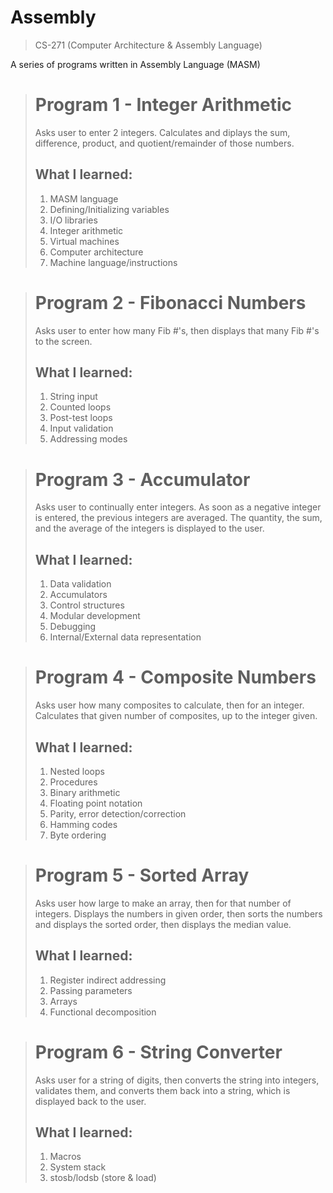 # Assembly

> CS-271 (Computer Architecture & Assembly Language)

A series of programs written in Assembly Language (MASM)

> # Program 1 - Integer Arithmetic
> Asks user to enter 2 integers. Calculates and diplays the sum, difference, product, and quotient/remainder of those numbers.
> ## What I learned:
> 1. MASM language  
> 2. Defining/Initializing variables  
> 3. I/O libraries  
> 4. Integer arithmetic  
> 5. Virtual machines  
> 6. Computer architecture  
> 7. Machine language/instructions

> # Program 2 - Fibonacci Numbers
> Asks user to enter how many Fib #'s, then displays that many Fib #'s to the screen.
> ## What I learned:
> 1. String input  
> 2. Counted loops  
> 3. Post-test loops  
> 4. Input validation  
> 5. Addressing modes

> # Program 3 - Accumulator
> Asks user to continually enter integers. As soon as a negative integer is entered, the previous integers are averaged. The quantity, the sum, and the average of the integers is displayed to the user.
> ## What I learned:
> 1. Data validation  
> 2. Accumulators  
> 3. Control structures  
> 4. Modular development  
> 5. Debugging  
> 6. Internal/External data representation

> # Program 4 - Composite Numbers
> Asks user how many composites to calculate, then for an integer. Calculates that given number of composites, up to the integer given.
> ## What I learned:
> 1. Nested loops  
> 2. Procedures  
> 3. Binary arithmetic  
> 4. Floating point notation  
> 5. Parity, error detection/correction  
> 6. Hamming codes  
> 7. Byte ordering

> # Program 5 - Sorted Array
> Asks user how large to make an array, then for that number of integers. Displays the numbers in given order, then sorts the numbers and displays the sorted order, then displays the median value.
> ## What I learned:
> 1. Register indirect addressing  
> 2. Passing parameters  
> 3. Arrays  
> 4. Functional decomposition

> # Program 6 - String Converter
> Asks user for a string of digits, then converts the string into integers, validates them, and converts them back into a string, which is displayed back to the user.
> ## What I learned:
> 1. Macros  
> 2. System stack  
> 3. stosb/lodsb (store & load)
